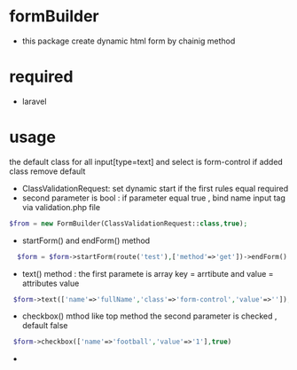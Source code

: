 # formBuilder 
- this package create dynamic html form by chainig method 

# required
- laravel

# usage
the default class for all input[type=text] and select is form-control if added class remove default
 - ClassValidationRequest: set dynamic start if the first rules equal required
 - second parameter is bool :  if parameter equal true  , bind name input tag via validation.php file
 ```php
 $from = new FormBuilder(ClassValidationRequest::class,true);
 ````
 - startForm() and endForm() method
```php
  $form = $form->startForm(route('test'),['method'=>'get'])->endForm()
 ```
- text() method : the first paramete is array  key = arrtibute and value = attributes value
```php
 $form->text(['name'=>'fullName','class'=>'form-control','value'=>'']);
```

- checkbox() mthod like top method the second parameter is checked , default false 
```php
 $form->checkbox(['name'=>'football','value'=>'1'],true)
 ```
 - 
